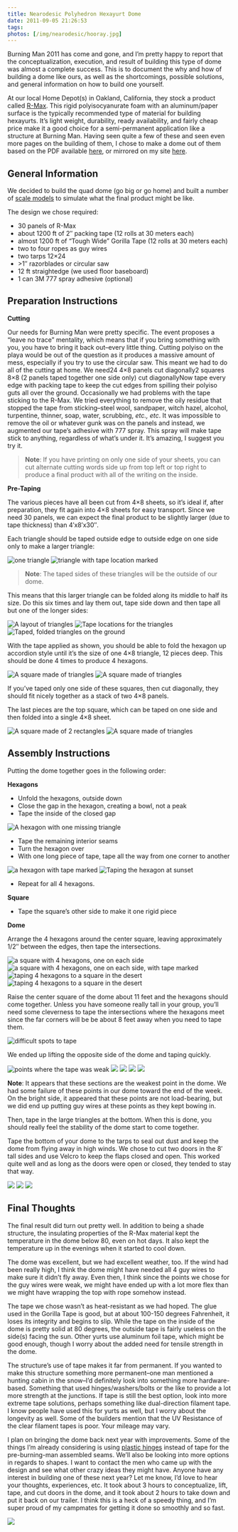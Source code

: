 ```yaml
---
title: Nearodesic Polyhedron Hexayurt Dome
date: 2011-09-05 21:26:53
tags:
photos: [/img/nearodesic/hooray.jpg]
---
```


Burning Man 2011 has come and gone, and I’m pretty happy to report that the conceptualization, execution, and result of building this type of dome was almost a complete success. This is to document the why and how of building a dome like ours, as well as the shortcomings, possible solutions, and<!-- more --> general information on how to build one yourself.

At our local Home Depot(s) in Oakland, California, they stock a product called [R-Max](https://web.archive.org/web/20231205083522/http://web.archive.org/web/20120214224216/http://www.rmaxinc.com/downloads/DataSheets/Thermasheath3.pdf). This rigid polyisocyanurate foam with an aluminum/paper surface is the typically recommended type of material for building hexayurts. It’s light weight, durability, ready availability, and fairly cheap price make it a good choice for a semi-permanent application like a structure at Burning Man. Having seen quite a few of these and seen even more pages on the building of them, I chose to make a dome out of them based on the PDF available [here](https://web.archive.org/web/20231205083522/http://web.archive.org/web/20120214224216/http://www.tilings.org.uk/Hexayurt_Family.pdf), or mirrored on my site [here](https://web.archive.org/web/20231205083522/http://web.archive.org/web/20120214224216/http://www.morganengel.com/wp-content/uploads/2011/09/Hexayurt_Family.pdf).

**General Information**
-----------------------

We decided to build the quad dome (go big or go home) and built a number of [scale models](https://web.archive.org/web/20231205083522/http://web.archive.org/web/20120214224216/http://www.morganengel.com/2011/06/scale-models-of-nearodesic-polyhedron-hexayurt/) to simulate what the final product might be like.

The design we chose required:

*   30 panels of R-Max
*   about 1200 ft of 2″ packing tape (12 rolls at 30 meters each)
*   almost 1200 ft of “Tough Wide” Gorilla Tape (12 rolls at 30 meters each)
*   two to four ropes as guy wires
*   two tarps 12×24
*   \>1″ razorblades or circular saw
*   12 ft straightedge (we used floor baseboard)
*   1 can 3M 777 spray adhesive (optional)


**Preparation Instructions**
----------------------------

**Cutting** 

Our needs for Burning Man were pretty specific. The event proposes a “leave no trace” mentality, which means that if you bring something with you, you have to bring it back out–every little thing. Cutting polyiso on the playa would be out of the question as it produces a massive amount of mess, especially if you try to use the circular saw. This meant we had to do all of the cutting at home. We need24 4×8 panels cut diagonally2 squares 8×8 (2 panels taped together one side only) cut diagonallyNow tape every edge with packing tape to keep the cut edges from spilling their polyiso guts all over the ground. Occasionally we had problems with the tape sticking to the R-Max. We tried everything to remove the oily residue that stopped the tape from sticking–steel wool, sandpaper, witch hazel, alcohol, turpentine, thinner, soap, water, scrubbing, _etc., etc_. It was impossible to remove the oil or whatever gunk was on the panels and instead, we augmented our tape’s adhesive with 777 spray. This spray will make tape stick to anything, regardless of what’s under it. It’s amazing, I suggest you try it.

> **Note**: 
> If you have printing on only one side of your sheets, you can cut alternate cutting words side up from top left or top right to produce a final product with all of the writing on the inside.

**Pre-Taping**

The various pieces have all been cut from 4×8 sheets, so it’s ideal if, after preparation, they fit again into 4×8 sheets for easy transport. Since we need 30 panels, we can expect the final product to be slightly larger (due to tape thickness) than 4′x8′x30″.

Each triangle should be taped outside edge to outside edge on one side only to make a larger triangle:

![one triangle](/img/nearodesic/triangle.png)
![triangle with tape location marked](/img/nearodesic/triangletaped.png)

> **Note**: The taped sides of these triangles will be the outside of our dome.

This means that this larger triangle can be folded along its middle to half its size. Do this six times and lay them out, tape side down and then tape all but one of the longer sides:

![A layout of triangles](/img/nearodesic/hexmissing.png)
![Tape locations for the triangles](/img/nearodesic/hextaped.png)
![Taped, folded triangles on the ground](/img/nearodesic/ground.jpg)

With the tape applied as shown, you should be able to fold the hexagon up accordion style until it’s the size of one 4×8 triangle, 12 pieces deep. This should be done 4 times to produce 4 hexagons.

![A square made of triangles](/img/nearodesic/squarediagtaped.png)
![A square made of triangles](/img/nearodesic/square.jpg)

If you’ve taped only one side of these squares, then cut diagonally, they should fit nicely together as a stack of two 4×8 panels.

The last pieces are the top square, which can be taped on one side and then folded into a single 4×8 sheet.

![A square made of 2 rectangles](/img/nearodesic/squaretaped.png)
![A square made of triangles](/img/nearodesic/square2.jpg)

Assembly Instructions
---------------------

Putting the dome together goes in the following order:

**Hexagons**

*   Unfold the hexagons, outside down
*   Close the gap in the hexagon, creating a bowl, not a peak
*   Tape the inside of the closed gap

![A hexagon with one missing triangle](/img/nearodesic/hexclose.png)
*   Tape the remaining interior seams
*   Turn the hexagon over
*   With one long piece of tape, tape all the way from one corner to another

![a hexagon with tape marked](/img/nearodesic/hexlongtape.png)
![Taping the hexagon at sunset](/img/nearodesic/sunset.jpg)
*   Repeat for all 4 hexagons.

**Square**

*   Tape the square’s other side to make it one rigid piece


**Dome**

Arrange the 4 hexagons around the center square, leaving approximately 1/2″ between the edges, then tape the intersections.

![a square with 4 hexagons, one on each side](/img/nearodesic/4hexes.png)
![a square with 4 hexagons, one on each side, with tape marked](/img/nearodesic/4hexestaped.png)
![taping 4 hexagons to a square in the desert](/img/nearodesic/squareassembly.jpg)
![taping 4 hexagons to a square in the desert](/img/nearodesic/squareassembly2.jpg)

Raise the center square of the dome about 11 feet and the hexagons should come together. Unless you have someone really tall in your group, you’ll need some cleverness to tape the intersections where the hexagons meet since the far corners will be be about 8 feet away when you need to tape them.

![difficult spots to tape](/img/nearodesic/4hexestough.png)

We ended up lifting the opposite side of the dome and taping quickly.

![points where the tape was weak](/img/nearodesic/4hexesweak.png)
![](/img/nearodesic/rope.jpg)
![](/img/nearodesic/split.jpg)
![](/img/nearodesic/split2.jpg)
![](/img/nearodesic/fixed.jpg)

**Note**: It appears that these sections are the weakest point in the dome. We had some failure of these points in our dome toward the end of the week. On the bright side, it appeared that these points are not load-bearing, but we did end up putting guy wires at these points as they kept bowing in.

Then, tape in the large triangles at the bottom. When this is done, you should really feel the stability of the dome start to come together.

Tape the bottom of your dome to the tarps to seal out dust and keep the dome from flying away in high winds. We chose to cut two doors in the 8′ tall sides and use Velcro to keep the flaps closed and open. This worked quite well and as long as the doors were open or closed, they tended to stay that way.

![](/img/nearodesic/packed.jpg)
![](/img/nearodesic/door.jpg)
![](/img/nearodesic/working.jpg)

Final Thoughts
--------------

The final result did turn out pretty well. In addition to being a shade structure, the insulating properties of the R-Max material kept the temperature in the dome below 80, even on hot days. It also kept the temperature up in the evenings when it started to cool down.

The dome was excellent, but we had excellent weather, too. If the wind had been really high, I think the dome might have needed all 4 guy wires to make sure it didn’t fly away. Even then, I think since the points we chose for the guy wires were weak, we might have ended up with a lot more flex than we might have wrapping the top with rope somehow instead.

The tape we chose wasn’t as heat-resistant as we had hoped. The glue used in the Gorilla Tape is good, but at about 100-150 degrees Fahrenheit, it loses its integrity and begins to slip. While the tape on the inside of the dome is pretty solid at 80 degrees, the outside tape is fairly useless on the side(s) facing the sun. Other yurts use aluminum foil tape, which might be good enough, though I worry about the added need for tensile strength in the dome.

The structure’s use of tape makes it far from permanent. If you wanted to make this structure something more permanent–one man mentioned a hunting cabin in the snow–I’d definitely look into something more hardware-based. Something that used hinges/washers/bolts or the like to provide a lot more strength at the junctions. If tape is still the best option, look into more extreme tape solutions, perhaps something like dual-direction filament tape. I know people have used this for yurts as well, but I worry about the longevity as well. Some of the builders mention that the UV Resistance of the clear filament tapes is poor. Your mileage may vary.

I plan on bringing the dome back next year with improvements. Some of the things I’m already considering is using [plastic hinges](https://web.archive.org/web/20231205083522/http://web.archive.org/web/20120214224216/http://www.amazon.com/105-Continuous-Plastic-Hinges-Black/dp/tech-data/B002I03E0I) instead of tape for the pre-burning-man assembled seams. We’ll also be looking into more options in regards to shapes. I want to contact the men who came up with the design and see what other crazy ideas they might have. Anyone have any interest in building one of these next year? Let me know, I’d love to hear your thoughts, experiences, etc. It took about 3 hours to conceptualize, lift, tape, and cut doors in the dome, and it took about 2 hours to take down and put it back on our trailer. I think this is a heck of a speedy thing, and I’m super proud of my campmates for getting it done so smoothly and so fast.


![](/img/nearodesic/hooray.jpg)